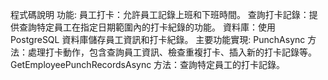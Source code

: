 程式碼說明
功能:
員工打卡：允許員工記錄上班和下班時間。
查詢打卡記錄：提供查詢特定員工在指定日期範圍內的打卡紀錄的功能。
資料庫：使用 PostgreSQL 資料庫儲存員工資訊和打卡紀錄。
主要功能實現:
PunchAsync 方法：處理打卡動作，包含查詢員工資訊、檢查重複打卡、插入新的打卡記錄等。
GetEmployeePunchRecordsAsync 方法：查詢特定員工的打卡記錄。
